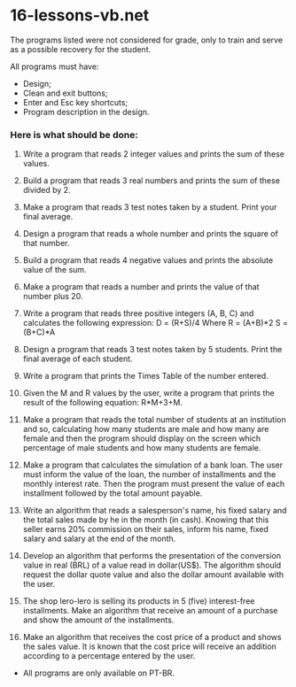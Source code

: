 # 16-lessons-vb.net

The programs listed were not considered for grade, only to train and serve as a possible recovery for the student.

All programs must have:
  - Design;
  - Clean and exit buttons;
  - Enter and Esc key shortcuts;
  - Program description in the design.

### Here is what should be done:

1) Write a program that reads 2 integer values and prints the sum of these values.

2) Build a program that reads 3 real numbers and prints the sum of these divided by 2.

3) Make a program that reads 3 test notes taken by a student. Print your final average.

4) Design a program that reads a whole number and prints the square of that number.

5) Build a program that reads 4 negative values and prints the absolute value of the sum.

6) Make a program that reads a number and prints the value of that number plus 20.

7) Write a program that reads three positive integers (A, B, C) and calculates the following expression:
D = (R+S)/4
Where
R = (A+B)*2
S = (B+C)*A

8) Design a program that reads 3 test notes taken by 5 students. Print the final average of each
student.

9) Write a program that prints the Times Table of the number entered.

10) Given the M and R values by the user, write a program that prints the result of the following equation:
R*M+3+M.

11) Make a program that reads the total number of students at an institution and so, calculating how many students are male and how many are female and then the program should display on the screen which
percentage of male students and how many students are female.

12) Make a program that calculates the simulation of a bank loan. The user must inform the value of the loan, the number of installments and the monthly interest rate. Then the program must present the
value of each installment followed by the total amount payable.

13) Write an algorithm that reads a salesperson's name, his fixed salary and the total sales made by
he in the month (in cash). Knowing that this seller earns 20% commission on their sales,
inform his name, fixed salary and salary at the end of the month.

14) Develop an algorithm that performs the presentation of the conversion value in real (BRL) of a value read in
dollar(US$). The algorithm should request the dollar quote value and also the dollar amount
available with the user.

15) The shop lero-lero is selling its products in 5 (five) interest-free installments. Make an algorithm that
receive an amount of a purchase and show the amount of the installments.

16) Make an algorithm that receives the cost price of a product and shows the sales value. It is known that the
cost price will receive an addition according to a percentage entered by the user.

  - All programs are only available on PT-BR.
